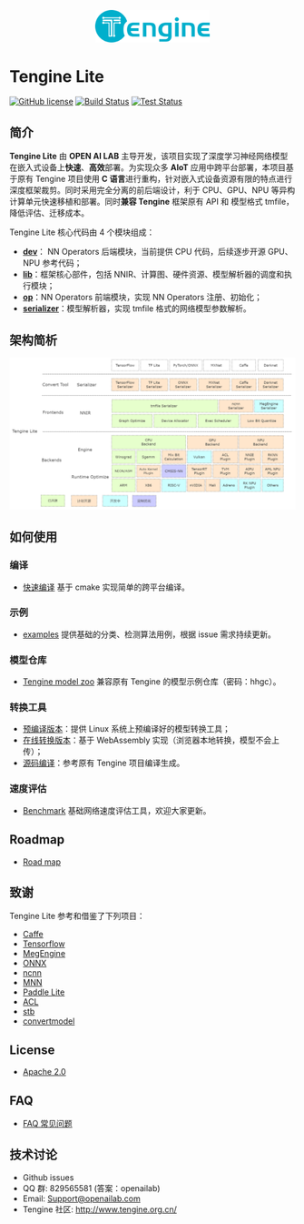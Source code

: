 <p align="center"><img width="40%" src="logo-Tengine.png" /></p>

# Tengine Lite

[![GitHub license](http://OAID.github.io/pics/apache_2.0.svg)](./LICENSE) [![Build Status](https://img.shields.io/github/workflow/status/OAID/Tengine/Tengine-Lite-Actions/tengine-lite)](https://github.com/OAID/Tengine/actions?query=workflow%3ATengine-Lite-Actions) [![Test Status](https://img.shields.io/travis/OAID/Tengine/tengine-lite?label=test)](https://travis-ci.org/OAID/Tengine)



## 简介

**Tengine Lite** 由 **OPEN AI LAB** 主导开发，该项目实现了深度学习神经网络模型在嵌入式设备上**快速**、**高效**部署。为实现众多 **AIoT** 应用中跨平台部署，本项目基于原有 Tengine 项目使用 **C 语言**进行重构，针对嵌入式设备资源有限的特点进行深度框架裁剪。同时采用完全分离的前后端设计，利于 CPU、GPU、NPU 等异构计算单元快速移植和部署。同时**兼容 Tengine** 框架原有 API 和 模型格式 tmfile，降低评估、迁移成本。

Tengine Lite 核心代码由 4 个模块组成：

- [**dev**](src/dev)：  NN Operators 后端模块，当前提供 CPU 代码，后续逐步开源 GPU、NPU 参考代码；
- [**lib**](src/lib)：框架核心部件，包括 NNIR、计算图、硬件资源、模型解析器的调度和执行模块；
- [**op**](src/op)：NN Operators 前端模块，实现 NN Operators 注册、初始化；
- [**serializer**](src/serializer)：模型解析器，实现 tmfile 格式的网络模型参数解析。


## 架构简析
![Tengine Lite 架构](doc/architecture.png)


## 如何使用

### 编译

- [快速编译](doc/compile.md) 基于 cmake 实现简单的跨平台编译。

### 示例

- [examples](examples/) 提供基础的分类、检测算法用例，根据 issue 需求持续更新。

### 模型仓库

- [Tengine model zoo](https://pan.baidu.com/s/1Ar9334MPeIV1eq4pM1eI-Q) 兼容原有 Tengine 的模型示例仓库（密码：hhgc）。

### 转换工具

- [预编译版本](https://github.com/OAID/Tengine/releases/download/lite-v0.1/convert_model_to_tm)：提供 Linux 系统上预编译好的模型转换工具；
- [在线转换版本](https://convertmodel.com/)：基于 WebAssembly 实现（浏览器本地转换，模型不会上传）；
- [源码编译](doc/convert_tm.md)：参考原有 Tengine 项目编译生成。

### 速度评估

- [Benchmark](benchmark/) 基础网络速度评估工具，欢迎大家更新。

## Roadmap

- [Road map](doc/roadmap.md)

## 致谢
Tengine Lite 参考和借鉴了下列项目：

- [Caffe](https://github.com/BVLC/caffe)
- [Tensorflow](https://github.com/tensorflow/tensorflow)
- [MegEngine](https://github.com/MegEngine/MegEngine)
- [ONNX](https://github.com/onnx/onnx)
- [ncnn](https://github.com/Tencent/ncnn)
- [MNN](https://github.com/alibaba/MNN)
- [Paddle Lite](https://github.com/PaddlePaddle/Paddle-Lite)
- [ACL](https://github.com/ARM-software/ComputeLibrary)
- [stb](https://github.com/nothings/stb)
- [convertmodel](https://convertmodel.com/)

## License

- [Apache 2.0](LICENSE)

## FAQ

- [FAQ 常见问题](doc/faq.md)

## 技术讨论
- Github issues
- QQ 群: 829565581 (答案：openailab)
- Email: Support@openailab.com
- Tengine 社区: http://www.tengine.org.cn/

